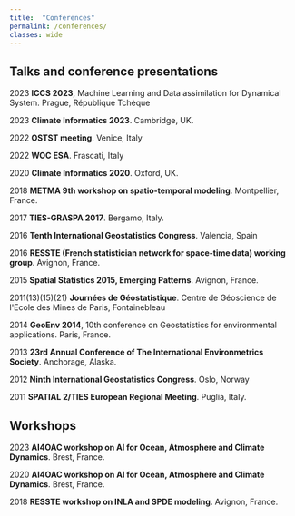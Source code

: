 ```yaml
---
title:  "Conferences"
permalink: /conferences/
classes: wide
---
```


## Talks and conference presentations

2023 **ICCS 2023**, Machine Learning and Data assimilation for Dynamical System. Prague, République Tchèque

2023 **Climate Informatics 2023**. Cambridge, UK.

2022 **OSTST meeting**. Venice, Italy

2022 **WOC ESA**. Frascati, Italy

2020 **Climate Informatics 2020**. Oxford, UK.

2018 **METMA 9th workshop on spatio-temporal modeling**. Montpellier, France.

2017 **TIES-GRASPA 2017**. Bergamo, Italy.

2016 **Tenth International Geostatistics Congress**. Valencia, Spain

2016 **RESSTE (French statistician network for space-time data) working group**. Avignon, France.

2015 **Spatial Statistics 2015, Emerging Patterns**. Avignon, France.

2011(13)(15)(21) **Journées de Géostatistique**. Centre de Géoscience de l'Ecole des Mines de Paris, Fontainebleau

2014 **GeoEnv 2014**, 10th conference on Geostatistics for environmental applications. Paris, France.

2013 **23rd Annual Conference of The International Environmetrics Society**. Anchorage, Alaska.

2012 **Ninth International Geostatistics Congress**. Oslo, Norway

2011 **SPATIAL 2/TIES European Regional Meeting**. Puglia, Italy.

## Workshops

2023 **AI4OAC workshop on AI for Ocean, Atmosphere and Climate Dynamics**. Brest, France.

2020 **AI4OAC workshop on AI for Ocean, Atmosphere and Climate Dynamics**. Brest, France.

2018 **RESSTE workshop on INLA and SPDE modeling**. Avignon, France.



